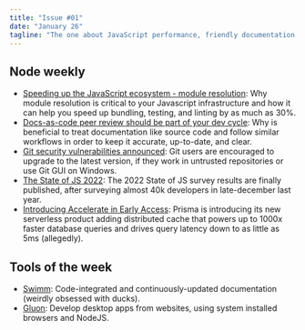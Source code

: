 ```yaml
---
title: "Issue #01"
date: "January 26"
tagline: "The one about JavaScript performance, friendly documentation, and git security"
---
```


## Node weekly

- [Speeding up the JavaScript ecosystem - module resolution](https://dub.sh/5HJogXQ): Why module resolution is critical to your Javascript infrastructure and how it can help you speed up bundling, testing, and linting by as much as 30%.
- [Docs-as-code peer review should be part of your dev cycle](https://dub.sh/71HvvL1): Why is beneficial to treat documentation like source code and follow similar workflows in order to keep it accurate, up-to-date, and clear.
- [Git security vulnerabilities announced](https://dub.sh/wOSS1Iq): Git users are encouraged to upgrade to the latest version, if they work in untrusted repositories or use Git GUI on Windows.
- [The State of JS 2022](https://dub.sh/X3vZCDp): The 2022 State of JS survey results are finally published, after surveying almost 40k developers in late-december last year.
- [Introducing Accelerate in Early Access](https://dub.sh/to7L3kK): Prisma is introducing its new serverless product adding distributed cache that powers up to 1000x faster database queries and drives query latency down to as little as 5ms (allegedly).

## Tools of the week

- [Swimm](https://dub.sh/1yxj2bO): Code-integrated and continuously-updated documentation (weirdly obsessed with ducks).
- [Gluon](https://dub.sh/nvGkrCo): Develop desktop apps from websites, using system installed browsers and NodeJS.
